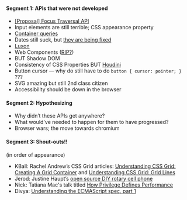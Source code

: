 #### Segment 1: APIs that were not developed

- [[Proposal] Focus Traversal API](https://discourse.wicg.io/t/proposal-focus-traversal-api/3427)
- Input elements are still terrible; CSS appearance property
- [Container queries](https://css-tricks.com/lets-not-forget-about-container-queries/)
- Dates still suck, but [they are being fixed](https://github.com/tc39/proposal-temporal)
- [Luxon](https://moment.github.io/luxon/)
- Web Components ([RIP?](https://dmitriid.com/blog/2017/03/the-broken-promise-of-web-components/))
- BUT Shadow DOM
- Consistency of CSS Properties BUT [Houdini](https://developer.mozilla.org/en-US/docs/Web/Houdini)
- Button cursor — why do still have to do `button { cursor: pointer; }` ???
- SVG amazing but still 2nd class citizen
- Accessibility should be down in the browser

#### Segment 2: Hypothesizing

- Why didn’t these APIs get anywhere?
- What would've needed to happen for them to have progressed?
- Browser wars; the move towards chromium

#### Segment 3: Shout-outs!!

(in order of appearance)

- KBall: Rachel Andrew’s CSS Grid articles: [Understanding CSS Grid: Creating A Grid Container](https://www.smashingmagazine.com/2020/01/understanding-css-grid-container/) and [Understanding CSS Grid: Grid Lines](https://www.smashingmagazine.com/2020/01/understanding-css-grid-lines/)
- Jerod: Justine Haupt’s [open source DIY rotary cell phone](http://justine-haupt.com/rotarycellphone/)
- Nick: Tatiana Mac's talk titled [How Privilege Defines Performance](https://www.youtube.com/watch?v=tmYn98Z9CyM&list=PLPhd673abXl7PPmhS4FmuTgPmOyv_xvYy&index=4&t=0s)
- Divya: [Understanding the ECMAScript spec, part 1](https://v8.dev/blog/understanding-ecmascript-part-1)